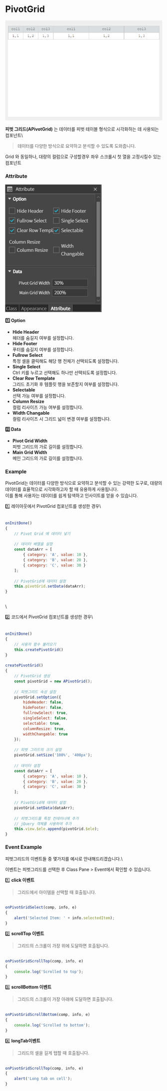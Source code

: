 # PivotGrid

![](../../../.gitbook/assets/pg.png)

**피벗 그리드(APivotGrid)** 는 데이터를 피벗 테이블 형식으로 시각화하는 데 사용되는 컴포넌트\


> 데이터를 다양한 방식으로 요약하고 분석할 수 있도록 도와줍니다.

Grid 와 동일하나, 대량의 컬럼으로 구성할경우 좌우 스크롤시 첫 열을 고정시킬수 있는 컴포넌트

### Attribute

![](../../../.gitbook/assets/pg_Attribute.png)

**1️⃣ Option**

* **Hide Header**\
  헤더를 숨길지 여부를 설정합니다.
* **Hide Footer**\
  푸터를 숨길지 여부를 설정합니다.
* **Fullrow Select**\
  특정 셀을 클릭해도 해당 행 전체가 선택되도록 설정합니다.
* **Single Select**\
  Ctrl 키를 누르고 선택해도 하나만 선택되도록 설정합니다.
* **Clear Row Template**\
  그리드 초기화 후 템플릿 행을 보존할지 여부를 설정합니다.
* **Selectable**\
  선택 가능 여부를 설정합니다.
* **Column Resize**\
  컬럼 리사이즈 가능 여부를 설정합니다.
* **Width Changable**\
  컬럼 리사이즈 시 그리드 넓이 변경 여부를 설정합니다.

**2️⃣ Data**

* **Pivot Grid Width**\
  피벗 그리드의 가로 길이를 설정합니다.
* **Main Grid Width**\
  메인 그리드의 가로 길이를 설정합니다.

### Example

PivotGrid는 데이터를 다양한 방식으로 요약하고 분석할 수 있는 강력한 도구로, 대량의 데이터를 효율적으로 시각화하고자 할 때 유용하게 사용됩니다.\
이를 통해 사용자는 데이터를 쉽게 탐색하고 인사이트를 얻을 수 있습니다.

1️⃣ 레이아웃에서 PivotGrid 컴포넌트를 생성한 경우\


```javascript

onInitDone()
{
	// Pivot Grid 에 데이터 넣기

	// 데이터 배열을 설정 
	const dataArr = [ 
		{ category: 'A', value: 10 }, 
		{ category: 'B', value: 20 }, 
		{ category: 'C', value: 30 } 
	];

	// PivotGrid에 데이터 설정 
	this.pivotGrid.setData(dataArr);
}

```

\
\


2️⃣ 코드에서 PivotGrid 컴포넌트를 생성한 경우\


```javascript

onInitDone()
{
	// 사용자 함수 불러오기
	this.createPivotGrid()
}

createPivotGrid()
{
	// PivotGrid 생성
	const pivotGrid = new APivotGrid();

	// 피벗그리드 속성 설정
	pivotGrid.setOption({ 
		hideHeader: false, 
		hideFooter: false, 
		fullrowSelect: true, 
		singleSelect: false, 
		selectable: true, 
		columnResize: true, 
		widthChangable: true 
	}); 
	
	// 피벗 그리드의 크기 설정 
	pivotGrid.setSize('100%', '400px');

	// 데이터 설정 
	const dataArr = [ 
		{ category: 'A', value: 10 }, 
		{ category: 'B', value: 20 }, 
		{ category: 'C', value: 30 } 
	]; 
	
	// PivotGrid에 데이터 설정 
	pivotGrid.setData(dataArr);

	// 피벗그리드를 특정 컨테이너에 추가
	// jQuery 객체를 사용하여 추가 
	this.view.$ele.append(pivotGrid.$ele); 
}

```

### Event Example

피벗그리드의 이벤트들 중 몇가지를 예시로 안내해드리겠습니다.\


이벤트는 피벗그리드를 선택한 후 Class Pane > Event에서 확인할 수 있습니다.

1️⃣ **click 이벤트**

> 그리드에서 아이템을 선택할 때 호출됩니다.

```javascript

onPivotGridSelect(comp, info, e)
{
	alert('Selected Item: ' + info.selectedItem);
}

```

2️⃣ **scrollTop 이벤트**

> 그리드의 스크롤이 가장 위에 도달하면 호출됩니다.

```javascript

onPivotGridScrollTop(comp, info, e)
{
	console.log('Scrolled to top');
}

```

3️⃣ **scrollBottom 이벤트**

> 그리드의 스크롤이 가장 아래에 도달하면 호출됩니다.

```javascript

onPivotGridScrollBottom(comp, info, e)
{
	console.log('Scrolled to bottom');
}

```

4️⃣ **longTab이벤트**

> 그리드의 셀을 길게 탭할 때 호출됩니다.

```javascript

onPivotGridScrollTop(comp, info, e)
{
	alert('Long tab on cell');
}

```
